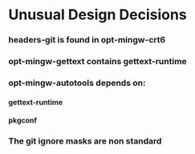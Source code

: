# Unusual Design Decisions
### headers-git is found in opt-mingw-crt6
### opt-mingw-gettext contains gettext-runtime
### opt-mingw-autotools depends on:
#### gettext-runtime
#### pkgconf
### The git ignore masks are non standard
